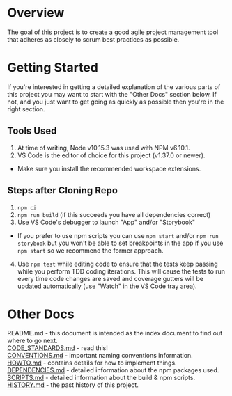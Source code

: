 Overview
========

The goal of this project is to create a good agile project management tool that adheres as
closely to scrum best practices as possible.

Getting Started
===============

If you're interested in getting a detailed explanation of the various parts of this project you may
want to start with the "Other Docs" section below.  If not, and you just want to get going as quickly
as possible then you're in the right section.

Tools Used
----------

1. At time of writing, Node v10.15.3 was used with NPM v6.10.1.
2. VS Code is the editor of choice for this project (v1.37.0 or newer).
  - Make sure you install the recommended workspace extensions.

Steps after Cloning Repo
------------------------

1. `npm ci`
2. `npm run build` (if this succeeds you have all dependencies correct)
3. Use VS Code's debugger to launch "App" and/or "Storybook"
  - If you prefer to use npm scripts you can use `npm start` and/or `npm run storybook`
    but you won't be able to set breakpoints in the app if you use `npm start` so we
    recommend the former approach.
4. Use `npm test` while editing code to ensure that the tests keep passing while you
   perform TDD coding iterations.  This will cause the tests to run every time code
   changes are saved and coverage gutters will be updated automatically (use "Watch"
   in the VS Code tray area).


Other Docs
==========

README.md                                   - this document is intended as the index document to find
                                              out where to go next.  
[CODE_STANDARDS.md](docs/CODE_STANDARDS.md) - read this!  
[CONVENTIONS.md](docs/CONVENTIONS.md)       - important naming conventions information.  
[HOWTO.md](docs/HOWTO.md)                   - contains details for how to implement things.  
[DEPENDENCIES.md](docs/DEPENDENCIES.md)     - detailed information about the npm packages used.  
[SCRIPTS.md](docs/SCRIPTS.md)               - detailed information about the build & npm scripts.  
[HISTORY.md](docs/HISTORY.md)               - the past history of this project.  
